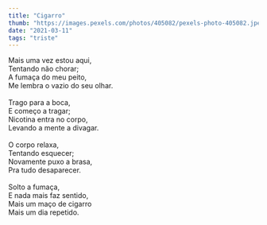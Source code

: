 ```yaml
---
title: "Cigarro"
thumb: "https://images.pexels.com/photos/405082/pexels-photo-405082.jpeg"
date: "2021-03-11"
tags: "triste"
---
```

Mais uma vez estou aqui,  
Tentando não chorar;  
A fumaça do meu peito,  
Me lembra o vazio do seu olhar.  
<br />
Trago para a boca,  
E começo a tragar;  
Nicotina entra no corpo,  
Levando a mente a divagar.  
<br />
O corpo relaxa,  
Tentando esquecer;  
Novamente puxo a brasa,  
Pra tudo desaparecer.  
<br />
Solto a fumaça,  
E nada mais faz sentido,  
Mais um maço de cigarro  
Mais um dia repetido.  